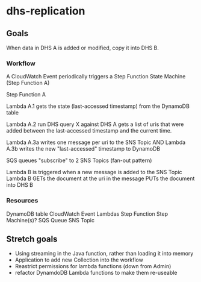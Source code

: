 # dhs-replication

## Goals
When data in DHS A is added or modified, copy it into DHS B.

### Workflow

A CloudWatch Event periodically triggers a Step Function State Machine (Step Function A)

Step Function A

  Lambda A.1 gets the state (last-accessed timestamp) from the DynamoDB table

  Lambda A.2 run DHS query X against DHS A
             gets a list of uris that were added between the last-accessed timestamp and the current time.

  Lambda A.3a writes one message per uri to the SNS Topic
    AND
  Lambda A.3b writes the new "last-accessed" timestamp to DynamoDB

SQS queues "subscribe" to 2 SNS Topics (fan-out pattern)

Lambda B is triggered when a new message is added to the SNS Topic
Lambda B GETs the document at the uri in the message
         PUTs the document into DHS B

### Resources
DynamoDB table
CloudWatch Event
Lambdas
Step Function Step Machine(s)?
SQS Queue
SNS Topic

## Stretch goals
- Using streaming in the Java function, rather than loading it into memory
- Application to add new Collection into the workflow
- Reastrict permissions for lambda functions (down from Admin)
- refactor DynamdoDB Lambda functions to make them re-useable
